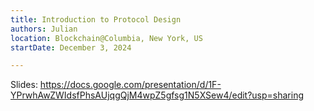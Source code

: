 ```yaml
---
title: Introduction to Protocol Design
authors: Julian
location: Blockchain@Columbia, New York, US
startDate: December 3, 2024

---
```


Slides: <https://docs.google.com/presentation/d/1F-YPrwhAwZWIdsfPhsAUjqgQjM4wpZ5gfsg1N5XSew4/edit?usp=sharing>